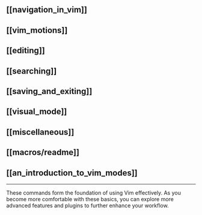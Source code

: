 
## [[navigation_in_vim]]

## [[vim_motions]]

## [[editing]]

## [[searching]]

## [[saving_and_exiting]]

## [[visual_mode]]

## [[miscellaneous]]

## [[macros/readme]]

## [[an_introduction_to_vim_modes]]

---

These commands form the foundation of using Vim effectively. As you become more comfortable with these basics, you can explore more advanced features and plugins to further enhance your workflow.